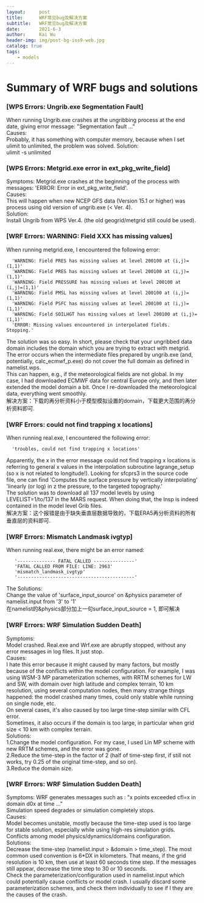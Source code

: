 ```yaml
---
layout:     post
title:      WRF常见bug及解决方案
subtitle:   WRF常见bug及解决方案
date:       2021-6-3
author:     Kai Wu
header-img: img/post-bg-ios9-web.jpg
catalog: true
tags:
    - models
---
```


# Summary of WRF bugs and solutions 

### [WPS Errors: Ungrib.exe Segmentation Fault]
When running Ungrib.exe crashes at the ungribbing process at the end date, giving error message: "Segmentation fault ..."  
Causes:  
Probably, it has something with computer memory, because when I set ulimit to unlimited, the problem was solved.
Solution:  
ulimit -s unlimited  

### [WPS Errors: Metgrid.exe error in ext_pkg_write_field]
Symptoms:
Metgrid.exe crashes at the beginning of the process with messages: 'ERROR: Error in ext_pkg_write_field'.  
Causes:  
This will happen when new NCEP GFS data (Version 15.1 or higher) was process using old version of ungrib.exe (< Ver. 4).  
Solution:  
Install Ungrib from WPS Ver.4. (the old geogrid/metgrid still could be used).  

### [WRF Errors: WARNING: Field XXX has missing values]

When running metgrid.exe, I encountered the following error:

      'WARNING: Field PRES has missing values at level 200100 at (i,j)=(1,1)'
      'WARNING: Field PRES has missing values at level 200100 at (i,j)=(1,1)'
      'WARNING: Field PRESSURE has missing values at level 200100 at (i,j)=(1,1)'
      'WARNING: Field PMSL has missing values at level 200100 at (i,j)=(1,1)'
      'WARNING: Field PSFC has missing values at level 200100 at (i,j)=(1,1)'
      'WARNING: Field SOILHGT has missing values at level 200100 at (i,j)=(1,1)'
      'ERROR: Missing values encountered in interpolated fields. Stopping.'

The solution was so easy. In short, please check that your ungribbed data domain includes the domain which you are trying to extract with metgrid.  
The error occurs when the intermediate files prepared by ungrib.exe (and, potentially, calc_ecmwf_p.exe) do not cover the full domain as defined in namelist.wps.  
This can happen, e.g., if the meteorological fields are not global. In my case, I had downloaded ECMWF data for central Europe only, and then later extended the model domain a bit. Once I re-downloaded the meteorological data, everything went smoothly.  
解决方案：下载的再分析资料小于模型模拟设置的domain，下载更大范围的再分析资料即可.  

### [WRF Errors: could not find trapping x locations]
When running real.exe, I encountered the following error:

      'troubles, could not find trapping x locations'

Apparently, the x in the error message could not find trapping x locations is referring to general x values in the interpolation subroutine lagrange_setup (so x is not related to longitude!). Looking for sfcprs3 in the source code file, one can find
      'Computes the surface pressure by vertically interpolating'
      'linearly (or log) in z the pressure, to the targeted topography.'  
The solution was to download all 137 model levels by using LEVELIST=1/to/137 in the MARS request. When doing that, the lnsp is indeed contained in the model level Grib files.  
解决方案：这个报错是由于缺失垂直层数据导致的，下载ERA5再分析资料的所有垂直层的资料即可.  

### [WRF Errors: Mismatch Landmask ivgtyp]
When running real.exe, there might be an error named:

       '-------------- FATAL CALLED ---------------'
       'FATAL CALLED FROM FILE: LINE: 2963'
       'mismatch_landmask_ivgtyp'
       '-------------------------------------------'

The Solutions:  
Change the value of 'surface_input_source' on &physics parameter of namelist.input from '3' to '1'  
在namelist的&physics部分加上一句surface_input_source = 1, 即可解决  

### [WRF Errors: WRF Simulation Sudden Death]
Symptoms:  
Model crashed. Real.exe and Wrf.exe are abruptly stopped, without any error messages in log files. It just stop.  
Causes:  
I hate this error because it might caused by many factors, but mostly because of the conflicts within the model configuration. For example, I was using WSM-3 MP parameterization schemes, with RRTM schemes for LW and SW, with domain over high latitude and complex terrain, 10 km resolution, using several computation nodes, then many strange things happened: the model crashed many times, could only stable while running on single node, etc.  
On several cases, it's also caused by too large time-step similar with CFL error.  
Sometimes, it also occurs if the domain is too large, in particular when grid size < 10 km with complex terrain.  
Solutions:  
1.Change the model configuration. For my case, I used Lin MP scheme with new RRTM schemes, and the error was gone.  
2.Reduce the time-step in the factor of 2 (half of time-step first, if still not works, try 0.25 of the original time-step, and so on).  
3.Reduce the domain size.  


### [WRF Errors: WRF Simulation Sudden Death]
Symptoms: 
WRF generates messages such as : "x points exceeded cfl=x in domain d0x at time ..."  
Simulation speed degrades or simulation completely stops.  
Causes:  
Model becomes unstable, mostly because the time-step used is too large for stable solution, especially while using high-res simulation grids.  
Conflicts among model physics/dynamics/domains configuration.  
Solutions:  
Decrease the time-step (namelist.input > &domain > time_step).  The most common used convention is 6*DX in kilometers. That means, if the grid resolution is 10 km, then use at least 60 seconds time step. If the messages still appear, decrease the time step to 30 or 10 seconds.  
Check the parameterization/configuration used in namelist.input which could potentially cause conflicts or model crash. I usually discard some parameterization schemes, and check them individually to see if I they are the causes of the crash.  